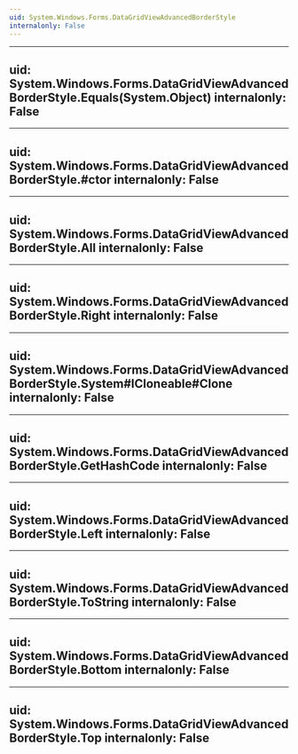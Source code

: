 ```yaml
---
uid: System.Windows.Forms.DataGridViewAdvancedBorderStyle
internalonly: False
---
```


---
uid: System.Windows.Forms.DataGridViewAdvancedBorderStyle.Equals(System.Object)
internalonly: False
---

---
uid: System.Windows.Forms.DataGridViewAdvancedBorderStyle.#ctor
internalonly: False
---

---
uid: System.Windows.Forms.DataGridViewAdvancedBorderStyle.All
internalonly: False
---

---
uid: System.Windows.Forms.DataGridViewAdvancedBorderStyle.Right
internalonly: False
---

---
uid: System.Windows.Forms.DataGridViewAdvancedBorderStyle.System#ICloneable#Clone
internalonly: False
---

---
uid: System.Windows.Forms.DataGridViewAdvancedBorderStyle.GetHashCode
internalonly: False
---

---
uid: System.Windows.Forms.DataGridViewAdvancedBorderStyle.Left
internalonly: False
---

---
uid: System.Windows.Forms.DataGridViewAdvancedBorderStyle.ToString
internalonly: False
---

---
uid: System.Windows.Forms.DataGridViewAdvancedBorderStyle.Bottom
internalonly: False
---

---
uid: System.Windows.Forms.DataGridViewAdvancedBorderStyle.Top
internalonly: False
---
